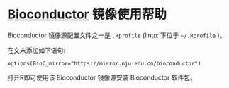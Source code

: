 
[Bioconductor](https://www.bioconductor.org) 镜像使用帮助
===================

Bioconductor 镜像源配置文件之一是 `.Rprofile` (linux 下位于 `~/.Rprofile` )。


在文末添加如下语句:

```
options(BioC_mirror="https://mirror.nju.edu.cn/bioconductor")
```

打开R即可使用该 Bioconductor 镜像源安装 Bioconductor 软件包。
